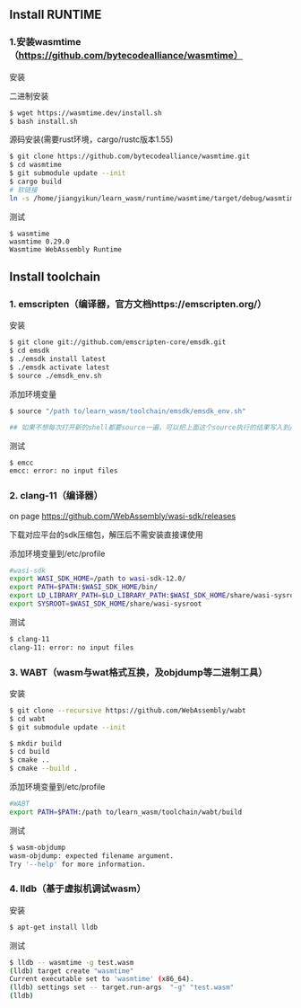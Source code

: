 ## Install RUNTIME

### 1.安装wasmtime（https://github.com/bytecodealliance/wasmtime）

安装

二进制安装
```bash
$ wget https://wasmtime.dev/install.sh
$ bash install.sh
```
源码安装(需要rust环境，cargo/rustc版本1.55)
```bash
$ git clone https://github.com/bytecodealliance/wasmtime.git
$ cd wasmtime
$ git submodule update --init
$ cargo build
# 软链接
ln -s /home/jiangyikun/learn_wasm/runtime/wasmtime/target/debug/wasmtime /usr/bin/wasmtime
```


测试

```
$ wasmtime
wasmtime 0.29.0
Wasmtime WebAssembly Runtime
```



## Install toolchain

### 1. emscripten（编译器，官方文档https://emscripten.org/）

安装

```bash
$ git clone git://github.com/emscripten-core/emsdk.git
$ cd emsdk
$ ./emsdk install latest
$ ./emsdk activate latest
$ source ./emsdk_env.sh
```

添加环境变量

```bash
$ source "/path to/learn_wasm/toolchain/emsdk/emsdk_env.sh"

## 如果不想每次打开新的shell都要source一遍，可以把上面这个source执行的结果写入到/etc/profile
```

测试

```bash
$ emcc
emcc: error: no input files
```

### 2. clang-11（编译器）

on page https://github.com/WebAssembly/wasi-sdk/releases

下载对应平台的sdk压缩包，解压后不需安装直接课使用



添加环境变量到/etc/profile

```bash
#wasi-sdk
export WASI_SDK_HOME=/path to wasi-sdk-12.0/
export PATH=$PATH:$WASI_SDK_HOME/bin/
export LD_LIBRARY_PATH=$LD_LIBRARY_PATH:$WASI_SDK_HOME/share/wasi-sysroot/lib/wasm32-wasi/
export SYSROOT=$WASI_SDK_HOME/share/wasi-sysroot
```

测试

```bash
$ clang-11
clang-11: error: no input files
```



### 3. WABT（wasm与wat格式互换，及objdump等二进制工具）

安装

```bash
$ git clone --recursive https://github.com/WebAssembly/wabt
$ cd wabt
$ git submodule update --init

$ mkdir build
$ cd build
$ cmake ..
$ cmake --build .
```

添加环境变量到/etc/profile

```bash
#WABT
export PATH=$PATH:/path to/learn_wasm/toolchain/wabt/build
```

测试

```bash
$ wasm-objdump
wasm-objdump: expected filename argument.
Try '--help' for more information.
```

### 4. lldb（基于虚拟机调试wasm）

安装

```bash
$ apt-get install lldb
```

测试

```bash
$ lldb -- wasmtime -g test.wasm
(lldb) target create "wasmtime"
Current executable set to 'wasmtime' (x86_64).
(lldb) settings set -- target.run-args  "-g" "test.wasm"
(lldb) 
```


